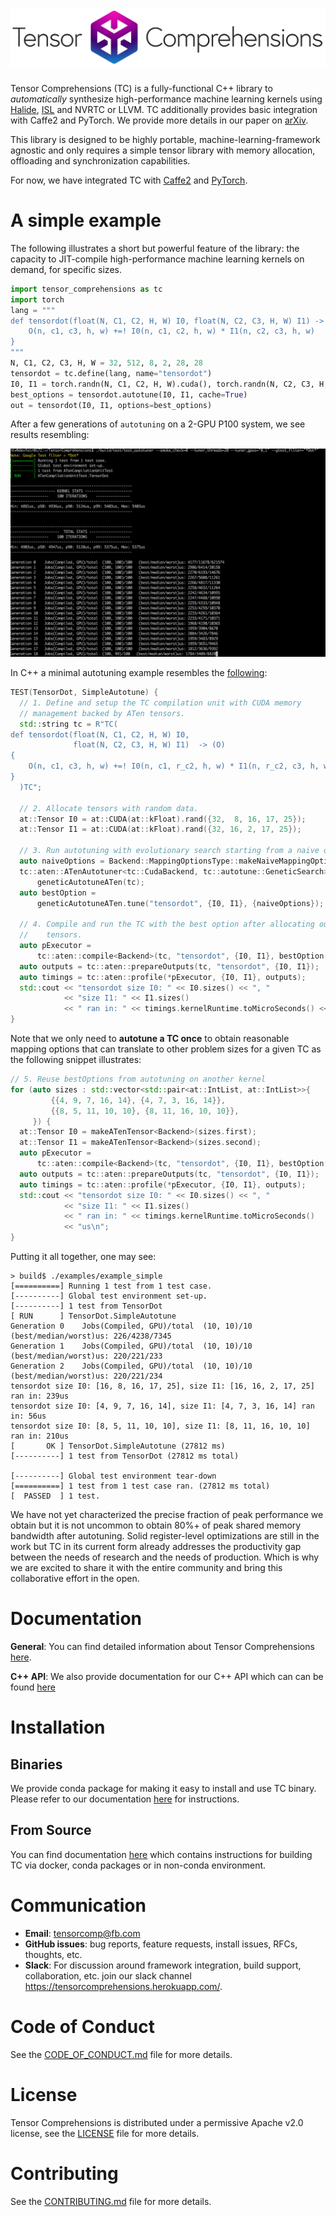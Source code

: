 # ![Tensor Comprehensions](docs/source/_static/img/tc-logo-full-color-with-text-2.png)

Tensor Comprehensions (TC) is a fully-functional C++ library to *automatically* synthesize high-performance machine learning kernels using [Halide](https://github.com/halide/Halide), [ISL](http://isl.gforge.inria.fr/) and NVRTC or LLVM. TC additionally provides basic integration with Caffe2 and PyTorch. We provide more details in our paper on [arXiv](https://arxiv.org/abs/1802.04730).

This library is designed to be highly portable, machine-learning-framework agnostic and only requires a simple tensor library with memory allocation, offloading and synchronization capabilities.

For now, we have integrated TC with [Caffe2](https://github.com/caffe2/caffe2) and [PyTorch](https://github.com/pytorch/pytorch/).

# A simple example

The following illustrates a short but powerful feature of the library: the capacity to JIT-compile high-performance machine learning kernels on demand, for specific sizes.

```python
import tensor_comprehensions as tc
import torch
lang = """
def tensordot(float(N, C1, C2, H, W) I0, float(N, C2, C3, H, W) I1) -> (O) {
    O(n, c1, c3, h, w) +=! I0(n, c1, c2, h, w) * I1(n, c2, c3, h, w)
}
"""
N, C1, C2, C3, H, W = 32, 512, 8, 2, 28, 28
tensordot = tc.define(lang, name="tensordot")
I0, I1 = torch.randn(N, C1, C2, H, W).cuda(), torch.randn(N, C2, C3, H, W).cuda()
best_options = tensordot.autotune(I0, I1, cache=True)
out = tensordot(I0, I1, options=best_options)
```

After a few generations of `autotuning` on a 2-GPU P100 system, we see results resembling:

![Autotuning Sample](docs/source/_static/img/autotuning.png)

In C++ a minimal autotuning example resembles the [following](example/example_tensordot.cc):
```cpp
TEST(TensorDot, SimpleAutotune) {
  // 1. Define and setup the TC compilation unit with CUDA memory
  // management backed by ATen tensors.
  std::string tc = R"TC(
def tensordot(float(N, C1, C2, H, W) I0,
              float(N, C2, C3, H, W) I1)  -> (O)
{
    O(n, c1, c3, h, w) +=! I0(n, c1, r_c2, h, w) * I1(n, r_c2, c3, h, w)
}
  )TC";

  // 2. Allocate tensors with random data.
  at::Tensor I0 = at::CUDA(at::kFloat).rand({32,  8, 16, 17, 25});
  at::Tensor I1 = at::CUDA(at::kFloat).rand({32, 16, 2, 17, 25});

  // 3. Run autotuning with evolutionary search starting from a naive option.
  auto naiveOptions = Backend::MappingOptionsType::makeNaiveMappingOptions();
  tc::aten::ATenAutotuner<tc::CudaBackend, tc::autotune::GeneticSearch>
      geneticAutotuneATen(tc);
  auto bestOption =
      geneticAutotuneATen.tune("tensordot", {I0, I1}, {naiveOptions});

  // 4. Compile and run the TC with the best option after allocating output
  //    tensors.
  auto pExecutor =
      tc::aten::compile<Backend>(tc, "tensordot", {I0, I1}, bestOption[0]);
  auto outputs = tc::aten::prepareOutputs(tc, "tensordot", {I0, I1});
  auto timings = tc::aten::profile(*pExecutor, {I0, I1}, outputs);
  std::cout << "tensordot size I0: " << I0.sizes() << ", "
            << "size I1: " << I1.sizes()
            << " ran in: " << timings.kernelRuntime.toMicroSeconds() << "us\n";
}
```

Note that we only need to **autotune a TC once** to obtain reasonable mapping options
that can translate to other problem sizes for a given TC as the following snippet
illustrates:
```cpp
// 5. Reuse bestOptions from autotuning on another kernel
for (auto sizes : std::vector<std::pair<at::IntList, at::IntList>>{
         {{4, 9, 7, 16, 14}, {4, 7, 3, 16, 14}},
         {{8, 5, 11, 10, 10}, {8, 11, 16, 10, 10}},
     }) {
  at::Tensor I0 = makeATenTensor<Backend>(sizes.first);
  at::Tensor I1 = makeATenTensor<Backend>(sizes.second);
  auto pExecutor =
      tc::aten::compile<Backend>(tc, "tensordot", {I0, I1}, bestOption[0]);
  auto outputs = tc::aten::prepareOutputs(tc, "tensordot", {I0, I1});
  auto timings = tc::aten::profile(*pExecutor, {I0, I1}, outputs);
  std::cout << "tensordot size I0: " << I0.sizes() << ", "
            << "size I1: " << I1.sizes()
            << " ran in: " << timings.kernelRuntime.toMicroSeconds()
            << "us\n";
}
```

Putting it all together, one may see:
```shell
> build$ ./examples/example_simple
[==========] Running 1 test from 1 test case.
[----------] Global test environment set-up.
[----------] 1 test from TensorDot
[ RUN      ] TensorDot.SimpleAutotune
Generation 0    Jobs(Compiled, GPU)/total  (10, 10)/10   (best/median/worst)us: 226/4238/7345
Generation 1    Jobs(Compiled, GPU)/total  (10, 10)/10   (best/median/worst)us: 220/221/233
Generation 2    Jobs(Compiled, GPU)/total  (10, 10)/10   (best/median/worst)us: 220/221/234
tensordot size I0: [16, 8, 16, 17, 25], size I1: [16, 16, 2, 17, 25] ran in: 239us
tensordot size I0: [4, 9, 7, 16, 14], size I1: [4, 7, 3, 16, 14] ran in: 56us
tensordot size I0: [8, 5, 11, 10, 10], size I1: [8, 11, 16, 10, 10] ran in: 210us
[       OK ] TensorDot.SimpleAutotune (27812 ms)
[----------] 1 test from TensorDot (27812 ms total)

[----------] Global test environment tear-down
[==========] 1 test from 1 test case ran. (27812 ms total)
[  PASSED  ] 1 test.
```

We have not yet characterized the precise fraction of peak performance we obtain but it is not uncommon to obtain 80%+ of peak shared memory bandwidth after autotuning. Solid register-level optimizations are still in the work but TC in its current form already addresses the productivity gap between the needs of research and the needs of production. Which is why we are excited to share it with the entire community and bring this collaborative effort in the open.

# Documentation

**General**: You can find detailed information about Tensor Comprehensions [here](https://facebookresearch.github.io/TensorComprehensions/).

**C++ API**: We also provide documentation for our C++ API which can can be found [here](https://facebookresearch.github.io/TensorComprehensions/api/)

# Installation

## Binaries

We provide conda package for making it easy to install and use TC binary. Please refer to our documentation
[here](https://facebookresearch.github.io/TensorComprehensions/framework/pytorch_integration/getting_started.html) for instructions.

## From Source

You can find documentation [here](https://facebookresearch.github.io/TensorComprehensions/) which contains instructions for building TC via docker, conda packages or in non-conda environment.

# Communication

* **Email**: tensorcomp@fb.com
* **GitHub issues**: bug reports, feature requests, install issues, RFCs, thoughts, etc.
* **Slack**: For discussion around framework integration, build support, collaboration, etc. join our slack channel https://tensorcomprehensions.herokuapp.com/.

# Code of Conduct
See the [CODE_OF_CONDUCT.md](CODE_OF_CONDUCT.md) file for more details.

# License
Tensor Comprehensions is distributed under a permissive Apache v2.0 license, see the [LICENSE](LICENSE) file for more details.

# Contributing
See the [CONTRIBUTING.md](CONTRIBUTING.md) file for more details.
